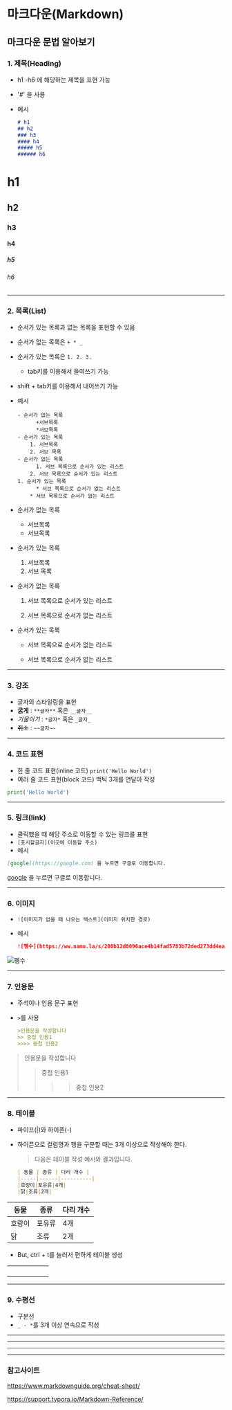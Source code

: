 # 마크다운(Markdown)

 ## 마크다운 문법 알아보기

### 1. 제목(Heading)

* h1 -h6 에 해당하는 제목을 표현 가능

* '#' 을 사용

* 예시

  ```markdown
  # h1
  ## h2
  ### h3
  #### h4
  ##### h5
  ###### h6
  ```

  

# h1
## h2
### h3
#### h4
##### h5
###### h6

---

### 2. 목록(List)

*  순서가 있는 목록과 없는 목록을 표현할 수 있음

* 순서가 없는 목록은 `+ * _ ` 

* 순서가 있는 목록은 `1. 2. 3.`

  * tab키를 이용해서 들여쓰기 가능

* shift + tab키를 이용해서 내어쓰기 가능

* 예시

  ```
  - 순서가 없는 목록
    	+서브목록
    	*서브목록
  - 순서가 있는 목록
      1. 서브목록
      2. 서브 목록
  - 순서가 없는 목록
     	1. 서브 목록으로 순서가 있는 리스트
      2. 서브 목록으로 순서가 있는 리스트
  1. 순서가 있는 목록
     	* 서브 목록으로 순서가 없는 리스트
      * 서브 목록으로 순서가 없는 리스트
  ```

- 순서가 없는 목록
  + 서브목록
  + 서브목록

- 순서가 있는 목록
    1. 서브목록
    2. 서브 목록

- 순서가 없는 목록

   	1. 서브 목록으로 순서가 있는 리스트

     2. 서브 목록으로 순서가 없는 리스트

- 순서가 있는 목록
   	* 서브 목록으로 순서가 없는 리스트

    * 서브 목록으로 순서가 없는 리스트

---

### 3. 강조

* 글자의 스타일링을 표현
* **굵게** :  `**글자**` 혹은 `__글자__` 
* _기울이기_ : `*글자*` 혹은 `_글자_`
* ~~취소~~ : `~~글자~~`

---

### 4. 코드 표현

* 한 줄 코드 표현(inline 코드) `print('Hello World')`
* 여러 줄 코드 표현(block 코드) 백틱 3개를 연달아 작성

```python
print('Hello World')
```

---

### 5. 링크(link)

* 클릭했을 때 해당 주소로 이동할 수 있는 링크를 표현
* `[표시할글자](이곳에 이동할 주소)`
* 예시

```markdown
[google](https://google.com) 을 누르면 구글로 이동합니다.
```

[google](https://google.com) 을 누르면 구글로 이동합니다.

---

### 6. 이미지

* `![이미지가 없을 때 나오는 텍스트](이미지 위치한 경로)`

* 예시

  ```markdown
  ![펭수](https://ww.namu.la/s/200b12d8096ace4b14fad5783b72ded273dd4eab1317b6a3455a7ab95e80d06d7d49f4dd92ffb9502afa4e9be50398e229fba3e3541e3a77f64d3e480d3e0e347cc652051363ecff054134ce1dc9d640)
  
  ```

![펭수](https://ww.namu.la/s/200b12d8096ace4b14fad5783b72ded273dd4eab1317b6a3455a7ab95e80d06d7d49f4dd92ffb9502afa4e9be50398e229fba3e3541e3a77f64d3e480d3e0e347cc652051363ecff054134ce1dc9d640)

---

### 7. 인용문

* 주석이나 인용 문구 표현

* `>`를 사용

  ```markdown
  >인용문을 작성합니다
  >> 중첩 인용1
  >>>> 중첩 인용2
  ```

  

>인용문을 작성합니다
>> 중첩 인용1
>>
>> >> 중첩 인용2

---

### 8. 테이블

* 파이프(|)와 하이픈(-)

* 하이픈으로 컬럼명과 행을 구분할 때는 3개 이상으로 작성해야 한다.

  > 다음은 테이블 작성 예시와 결과입니다.

  ```markdown
  | 동물 | 종류 | 다리 개수 |
  |-----|------|----------|
  |호랑이|포유류|4개|
  |닭|조류|2개|
  ```

  

| 동물   | 종류   | 다리 개수 |
| ------ | ------ | --------- |
| 호랑이 | 포유류 | 4개       |
| 닭     | 조류   | 2개       |

* But, ctrl + t를 눌러서 편하게 테이블 생성

|      |      |      |      |      |      |
| :--- | ---- | ---- | ---- | ---- | ---- |
|      |      |      |      |      |      |
|      |      |      |      |      |      |
|      |      |      |      |      |      |
|      |      |      |      |      |      |

---

### 9. 수평선

* 구분선
* `_ - *`를 3개 이상 연속으로 작성

---

___

***

---



### 참고사이트

https://www.markdownguide.org/cheat-sheet/

https://support.typora.io/Markdown-Reference/